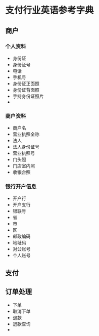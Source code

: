 # 支付行业英语参考字典

## 商户
### 个人资料
* 身份证
* 身份证号
* 电话
* 手机号
* 身份证正面照
* 身份证背面照
* 手持身份证照片
* 
### 商户资料
* 商户名
* 营业执照全称
* 法人
* 法人身份证号
* 营业执照号
* 门头照
* 门店室内照
* 收银台照

### 银行开户信息
* 开户行
* 开户支行
* 银联号
* 省
* 市
* 区
* 邮政编码
* 地址码
* 对公账号
* 个人账号

## 支付

## 订单处理
* 下单
* 取消下单
* 退款
* 退款查询
* 
